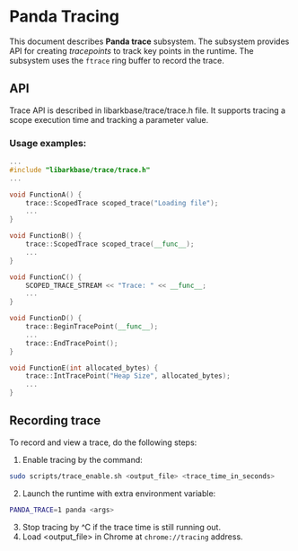 # Panda Tracing

This document describes **Panda trace** subsystem. The subsystem provides API for creating *tracepoints* to track key points in the runtime. The subsystem uses the `ftrace` ring buffer to record the trace.

## API
Trace API is described in libarkbase/trace/trace.h file. It supports tracing a scope execution time and tracking a parameter value.
### Usage examples:
```cpp
...
#include "libarkbase/trace/trace.h"
...

void FunctionA() {
    trace::ScopedTrace scoped_trace("Loading file");
    ...
}

void FunctionB() {
    trace::ScopedTrace scoped_trace(__func__);
    ...
}

void FunctionC() {
    SCOPED_TRACE_STREAM << "Trace: " << __func__;
    ...
}

void FunctionD() {
    trace::BeginTracePoint(__func__);
    ...
    trace::EndTracePoint();
}

void FunctionE(int allocated_bytes) {
    trace::IntTracePoint("Heap Size", allocated_bytes);
    ...
}
```

## Recording trace

To record and view a trace, do the following steps:

1. Enable tracing by the command:
```bash
sudo scripts/trace_enable.sh <output_file> <trace_time_in_seconds>
```
2. Launch the runtime with extra environment variable:
```bash
PANDA_TRACE=1 panda <args>
```
3. Stop tracing by ^C if the trace time is still running out.
4. Load <output_file> in Chrome at `chrome://tracing` address.
